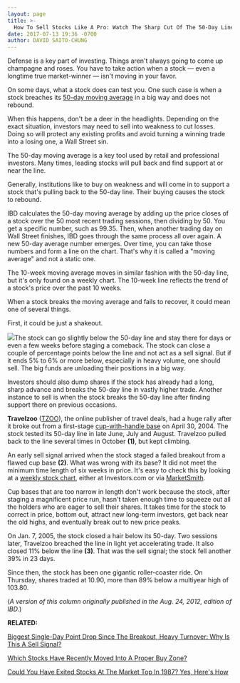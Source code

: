 ```yaml
---
layout: page
title: >-
  How To Sell Stocks Like A Pro: Watch The Sharp Cut Of The 50-Day Line
date: 2017-07-13 19:36 -0700
author: DAVID SAITO-CHUNG
---
```





Defense is a key part of investing. Things aren't always going to come up champagne and roses. You have to take action when a stock — even a longtime true market-winner — isn't moving in your favor.


On some days, what a stock does can test you. One such case is when a stock breaches its [50-day moving average](https://www.investors.com/how-to-invest/investors-corner/50-day-moving-average/) in a big way and does not rebound.


When this happens, don't be a deer in the headlights. Depending on the exact situation, investors may need to sell into weakness to cut losses. Doing so will protect any existing profits and avoid turning a winning trade into a losing one, a Wall Street sin.


The 50-day moving average is a key tool used by retail and professional investors. Many times, leading stocks will pull back and find support at or near the line.


Generally, institutions like to buy on weakness and will come in to support a stock that's pulling back to the 50-day line. Their buying causes the stock to rebound.


IBD calculates the 50-day moving average by adding up the price closes of a stock over the 50 most recent trading sessions, then dividing by 50. You get a specific number, such as 99.35. Then, when another trading day on Wall Street finishes, IBD goes through the same process all over again. A new 50-day average number emerges. Over time, you can take those numbers and form a line on the chart. That's why it is called a "moving average" and not a static one.


The 10-week moving average moves in similar fashion with the 50-day line, but it's only found on a weekly chart. The 10-week line reflects the trend of a stock's price over the past 10 weeks.


When a stock breaks the moving average and fails to recover, it could mean one of several things.


First, it could be just a shakeout.


![](https://www.investors.com/wp-content/uploads/2017/07/IC_tzoo_071317-300x159.png)The stock can go slightly below the 50-day line and stay there for days or even a few weeks before staging a comeback. The stock can close a couple of percentage points below the line and not act as a sell signal. But if it ends 5% to 6% or more below, especially in heavy volume, one should sell. The big funds are unloading their positions in a big way.


Investors should also dump shares if the stock has already had a long, sharp advance and breaks the 50-day line in vastly higher trade. Another instance to sell is when the stock breaks the 50-day line after finding support there on previous occasions.


**Travelzoo** ([TZOO](https://research.investors.com/quote.aspx?symbol=TZOO)), the online publisher of travel deals, had a huge rally after it broke out from a first-stage [cup-with-handle base](https://www.investors.com/ibd-university/how-to-buy/common-patterns-1/) on April 30, 2004. The stock tested its 50-day line in late June, July and August. Travelzoo pulled back to the line several times in October **(1)**, but kept climbing.


An early sell signal arrived when the stock staged a failed breakout from a flawed cup base **(2)**. What was wrong with its base? It did not meet the minimum time length of six weeks in price. It's easy to check this by looking at a [weekly stock chart](http://research.investors.com/stock-charts/nasdaq-nasdaq-composite-0ndqc.htm?cht=pvc&type=DAILY), either at Investors.com or via [MarketSmith](http://shop.investors.com/offer/splashresponsive.aspx?id=mssharpen-fixed&src=A012GE5).


Cup bases that are too narrow in length don't work because the stock, after staging a magnificent price run, hasn't taken enough time to squeeze out all the holders who are eager to sell their shares. It takes time for the stock to correct in price, bottom out, attract new long-term investors, get back near the old highs, and eventually break out to new price peaks.


On Jan. 7, 2005, the stock closed a hair below its 50-day. Two sessions later, Travelzoo breached the line in light yet accelerating trade. It also closed 11% below the line **(3)**. That was the sell signal; the stock fell another 39% in 23 days.


Since then, the stock has been one gigantic roller-coaster ride. On Thursday, shares traded at 10.90, more than 89% below a multiyear high of 103.80.


(*A version of this column originally published in the Aug. 24, 2012, edition of IBD.*)


**RELATED:**


[Biggest Single-Day Point Drop Since The Breakout, Heavy Turnover: Why Is This A Sell Signal?](https://www.investors.com/how-to-invest/investors-corner/know-this-sell-signal-the-biggest-single-day-point-loss-after-a-breakout/)


[Which Stocks Have Recently Moved Into A Proper Buy Zone?](https://www.investors.com/category/stock-lists/stocks-near-a-buy-zone/)


[Could You Have Exited Stocks At The Market Top In 1987? Yes, Here's How](https://www.investors.com/how-to-invest/investors-corner/could-you-have-spotted-the-1987-stock-market-top-yes-heres-how/)





